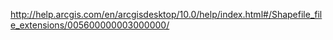 
http://help.arcgis.com/en/arcgisdesktop/10.0/help/index.html#/Shapefile_file_extensions/005600000003000000/
